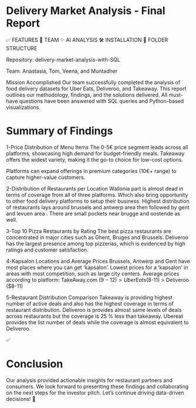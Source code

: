# Delivery Market Analysis - Final Report

✅ FEATURES
👥 TEAM
✨ AI ANALYSIS
🛠️ INSTALLATION
📁 FOLDER STRUCTURE



Repository: delivery-market-analysis-with-SQL

Team: Anastasia, Tom, Veena, and Muntadher 

Mission Accomplished
Our team successfully completed the analysis of food delivery datasets for Uber Eats, Deliveroo, and Takeaway. This report outlines our methodology, findings, and the solutions delivered. All must-have questions have been answered with SQL queries and Python-based visualizations.

# Summary of Findings

1-Price Distribution of Menu Items
The 0-5€ price segment leads across all platforms, showcasing high demand for budget-friendly meals.
Takeaway offers the widest variety, making it the go-to choice for low-cost options.

Platforms can expand offerings in premium categories (10€+ range) to capture higher-value customers.

2-Distribution of Restaurants per Location
Wallonia part is almost dead in terms of coverage from all of three platforms. Which also bring opportunity to other food delivery platforms to setup their business.
Highest distribution of restaurants lays around brussels and antwerp area then followed by gent and levuen area . There are small pockets near brugge and oostende as well. 


3-Top 10 Pizza Restaurants by Rating
The best pizza restaurants are concentrated in major cities such as Ghent, Bruges and Brussels.
Deliveroo has the largest presence among top pizzerias, which is evidenced by high ratings and customer satisfaction.

4-Kapsalon Locations and Average Prices
Brussels, Antwerp and Gent have most places where you can get ‘kapsalon’.
Lowest prices for a ‘kapsalon’ in areas with most competition, such as large city centers.
Average prices according to platform: TakeAway.com ($9-12) > Uber Eats ($8-11) > Deliveroo ($8-11)

5-Restaurant Distribution Comparison
Takeaway is providing highest number of active deals and also has the highest coverage in terms of restaurant distribution. 
Deliveroo is provides almost same levels of deals across restaurants but the coverage is 25 % less than takeaway.
Ubereat provides the list number of deals while the coverage is almost equivalent to Deliveroo.


✅
# Conclusion
Our analysis provided actionable insights for restaurant partners and consumers. We look forward to presenting these findings and collaborating on the next steps for the investor pitch. Let’s continue driving data-driven decisions! 🚀
